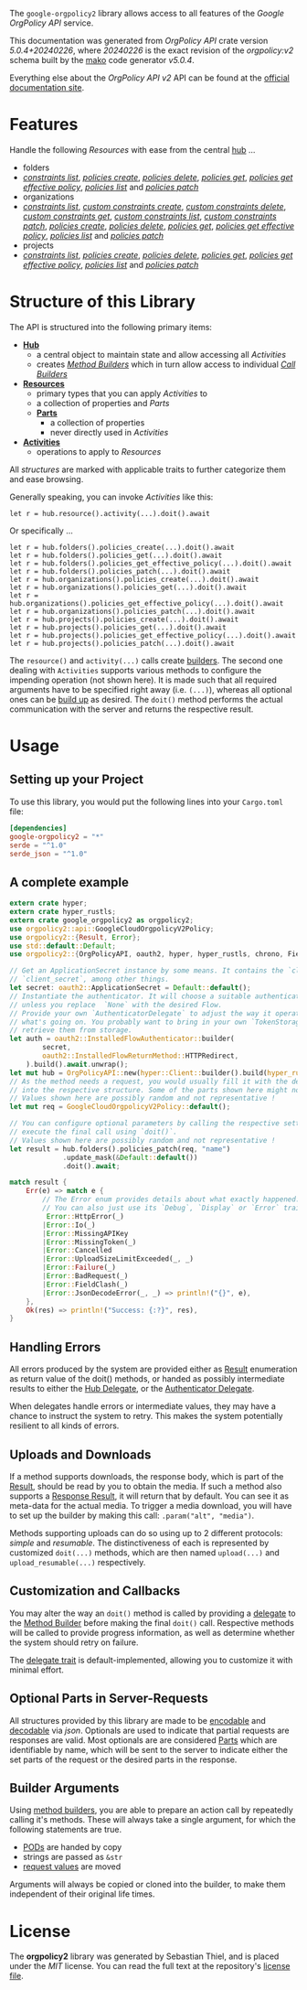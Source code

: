 <!---
DO NOT EDIT !
This file was generated automatically from 'src/generator/templates/api/README.md.mako'
DO NOT EDIT !
-->
The `google-orgpolicy2` library allows access to all features of the *Google OrgPolicy API* service.

This documentation was generated from *OrgPolicy API* crate version *5.0.4+20240226*, where *20240226* is the exact revision of the *orgpolicy:v2* schema built by the [mako](http://www.makotemplates.org/) code generator *v5.0.4*.

Everything else about the *OrgPolicy API* *v2* API can be found at the
[official documentation site](https://cloud.google.com/orgpolicy/docs/reference/rest/index.html).
# Features

Handle the following *Resources* with ease from the central [hub](https://docs.rs/google-orgpolicy2/5.0.4+20240226/google_orgpolicy2/OrgPolicyAPI) ... 

* folders
 * [*constraints list*](https://docs.rs/google-orgpolicy2/5.0.4+20240226/google_orgpolicy2/api::FolderConstraintListCall), [*policies create*](https://docs.rs/google-orgpolicy2/5.0.4+20240226/google_orgpolicy2/api::FolderPolicyCreateCall), [*policies delete*](https://docs.rs/google-orgpolicy2/5.0.4+20240226/google_orgpolicy2/api::FolderPolicyDeleteCall), [*policies get*](https://docs.rs/google-orgpolicy2/5.0.4+20240226/google_orgpolicy2/api::FolderPolicyGetCall), [*policies get effective policy*](https://docs.rs/google-orgpolicy2/5.0.4+20240226/google_orgpolicy2/api::FolderPolicyGetEffectivePolicyCall), [*policies list*](https://docs.rs/google-orgpolicy2/5.0.4+20240226/google_orgpolicy2/api::FolderPolicyListCall) and [*policies patch*](https://docs.rs/google-orgpolicy2/5.0.4+20240226/google_orgpolicy2/api::FolderPolicyPatchCall)
* organizations
 * [*constraints list*](https://docs.rs/google-orgpolicy2/5.0.4+20240226/google_orgpolicy2/api::OrganizationConstraintListCall), [*custom constraints create*](https://docs.rs/google-orgpolicy2/5.0.4+20240226/google_orgpolicy2/api::OrganizationCustomConstraintCreateCall), [*custom constraints delete*](https://docs.rs/google-orgpolicy2/5.0.4+20240226/google_orgpolicy2/api::OrganizationCustomConstraintDeleteCall), [*custom constraints get*](https://docs.rs/google-orgpolicy2/5.0.4+20240226/google_orgpolicy2/api::OrganizationCustomConstraintGetCall), [*custom constraints list*](https://docs.rs/google-orgpolicy2/5.0.4+20240226/google_orgpolicy2/api::OrganizationCustomConstraintListCall), [*custom constraints patch*](https://docs.rs/google-orgpolicy2/5.0.4+20240226/google_orgpolicy2/api::OrganizationCustomConstraintPatchCall), [*policies create*](https://docs.rs/google-orgpolicy2/5.0.4+20240226/google_orgpolicy2/api::OrganizationPolicyCreateCall), [*policies delete*](https://docs.rs/google-orgpolicy2/5.0.4+20240226/google_orgpolicy2/api::OrganizationPolicyDeleteCall), [*policies get*](https://docs.rs/google-orgpolicy2/5.0.4+20240226/google_orgpolicy2/api::OrganizationPolicyGetCall), [*policies get effective policy*](https://docs.rs/google-orgpolicy2/5.0.4+20240226/google_orgpolicy2/api::OrganizationPolicyGetEffectivePolicyCall), [*policies list*](https://docs.rs/google-orgpolicy2/5.0.4+20240226/google_orgpolicy2/api::OrganizationPolicyListCall) and [*policies patch*](https://docs.rs/google-orgpolicy2/5.0.4+20240226/google_orgpolicy2/api::OrganizationPolicyPatchCall)
* projects
 * [*constraints list*](https://docs.rs/google-orgpolicy2/5.0.4+20240226/google_orgpolicy2/api::ProjectConstraintListCall), [*policies create*](https://docs.rs/google-orgpolicy2/5.0.4+20240226/google_orgpolicy2/api::ProjectPolicyCreateCall), [*policies delete*](https://docs.rs/google-orgpolicy2/5.0.4+20240226/google_orgpolicy2/api::ProjectPolicyDeleteCall), [*policies get*](https://docs.rs/google-orgpolicy2/5.0.4+20240226/google_orgpolicy2/api::ProjectPolicyGetCall), [*policies get effective policy*](https://docs.rs/google-orgpolicy2/5.0.4+20240226/google_orgpolicy2/api::ProjectPolicyGetEffectivePolicyCall), [*policies list*](https://docs.rs/google-orgpolicy2/5.0.4+20240226/google_orgpolicy2/api::ProjectPolicyListCall) and [*policies patch*](https://docs.rs/google-orgpolicy2/5.0.4+20240226/google_orgpolicy2/api::ProjectPolicyPatchCall)




# Structure of this Library

The API is structured into the following primary items:

* **[Hub](https://docs.rs/google-orgpolicy2/5.0.4+20240226/google_orgpolicy2/OrgPolicyAPI)**
    * a central object to maintain state and allow accessing all *Activities*
    * creates [*Method Builders*](https://docs.rs/google-orgpolicy2/5.0.4+20240226/google_orgpolicy2/client::MethodsBuilder) which in turn
      allow access to individual [*Call Builders*](https://docs.rs/google-orgpolicy2/5.0.4+20240226/google_orgpolicy2/client::CallBuilder)
* **[Resources](https://docs.rs/google-orgpolicy2/5.0.4+20240226/google_orgpolicy2/client::Resource)**
    * primary types that you can apply *Activities* to
    * a collection of properties and *Parts*
    * **[Parts](https://docs.rs/google-orgpolicy2/5.0.4+20240226/google_orgpolicy2/client::Part)**
        * a collection of properties
        * never directly used in *Activities*
* **[Activities](https://docs.rs/google-orgpolicy2/5.0.4+20240226/google_orgpolicy2/client::CallBuilder)**
    * operations to apply to *Resources*

All *structures* are marked with applicable traits to further categorize them and ease browsing.

Generally speaking, you can invoke *Activities* like this:

```Rust,ignore
let r = hub.resource().activity(...).doit().await
```

Or specifically ...

```ignore
let r = hub.folders().policies_create(...).doit().await
let r = hub.folders().policies_get(...).doit().await
let r = hub.folders().policies_get_effective_policy(...).doit().await
let r = hub.folders().policies_patch(...).doit().await
let r = hub.organizations().policies_create(...).doit().await
let r = hub.organizations().policies_get(...).doit().await
let r = hub.organizations().policies_get_effective_policy(...).doit().await
let r = hub.organizations().policies_patch(...).doit().await
let r = hub.projects().policies_create(...).doit().await
let r = hub.projects().policies_get(...).doit().await
let r = hub.projects().policies_get_effective_policy(...).doit().await
let r = hub.projects().policies_patch(...).doit().await
```

The `resource()` and `activity(...)` calls create [builders][builder-pattern]. The second one dealing with `Activities` 
supports various methods to configure the impending operation (not shown here). It is made such that all required arguments have to be 
specified right away (i.e. `(...)`), whereas all optional ones can be [build up][builder-pattern] as desired.
The `doit()` method performs the actual communication with the server and returns the respective result.

# Usage

## Setting up your Project

To use this library, you would put the following lines into your `Cargo.toml` file:

```toml
[dependencies]
google-orgpolicy2 = "*"
serde = "^1.0"
serde_json = "^1.0"
```

## A complete example

```Rust
extern crate hyper;
extern crate hyper_rustls;
extern crate google_orgpolicy2 as orgpolicy2;
use orgpolicy2::api::GoogleCloudOrgpolicyV2Policy;
use orgpolicy2::{Result, Error};
use std::default::Default;
use orgpolicy2::{OrgPolicyAPI, oauth2, hyper, hyper_rustls, chrono, FieldMask};

// Get an ApplicationSecret instance by some means. It contains the `client_id` and 
// `client_secret`, among other things.
let secret: oauth2::ApplicationSecret = Default::default();
// Instantiate the authenticator. It will choose a suitable authentication flow for you, 
// unless you replace  `None` with the desired Flow.
// Provide your own `AuthenticatorDelegate` to adjust the way it operates and get feedback about 
// what's going on. You probably want to bring in your own `TokenStorage` to persist tokens and
// retrieve them from storage.
let auth = oauth2::InstalledFlowAuthenticator::builder(
        secret,
        oauth2::InstalledFlowReturnMethod::HTTPRedirect,
    ).build().await.unwrap();
let mut hub = OrgPolicyAPI::new(hyper::Client::builder().build(hyper_rustls::HttpsConnectorBuilder::new().with_native_roots().https_or_http().enable_http1().build()), auth);
// As the method needs a request, you would usually fill it with the desired information
// into the respective structure. Some of the parts shown here might not be applicable !
// Values shown here are possibly random and not representative !
let mut req = GoogleCloudOrgpolicyV2Policy::default();

// You can configure optional parameters by calling the respective setters at will, and
// execute the final call using `doit()`.
// Values shown here are possibly random and not representative !
let result = hub.folders().policies_patch(req, "name")
             .update_mask(&Default::default())
             .doit().await;

match result {
    Err(e) => match e {
        // The Error enum provides details about what exactly happened.
        // You can also just use its `Debug`, `Display` or `Error` traits
         Error::HttpError(_)
        |Error::Io(_)
        |Error::MissingAPIKey
        |Error::MissingToken(_)
        |Error::Cancelled
        |Error::UploadSizeLimitExceeded(_, _)
        |Error::Failure(_)
        |Error::BadRequest(_)
        |Error::FieldClash(_)
        |Error::JsonDecodeError(_, _) => println!("{}", e),
    },
    Ok(res) => println!("Success: {:?}", res),
}

```
## Handling Errors

All errors produced by the system are provided either as [Result](https://docs.rs/google-orgpolicy2/5.0.4+20240226/google_orgpolicy2/client::Result) enumeration as return value of
the doit() methods, or handed as possibly intermediate results to either the 
[Hub Delegate](https://docs.rs/google-orgpolicy2/5.0.4+20240226/google_orgpolicy2/client::Delegate), or the [Authenticator Delegate](https://docs.rs/yup-oauth2/*/yup_oauth2/trait.AuthenticatorDelegate.html).

When delegates handle errors or intermediate values, they may have a chance to instruct the system to retry. This 
makes the system potentially resilient to all kinds of errors.

## Uploads and Downloads
If a method supports downloads, the response body, which is part of the [Result](https://docs.rs/google-orgpolicy2/5.0.4+20240226/google_orgpolicy2/client::Result), should be
read by you to obtain the media.
If such a method also supports a [Response Result](https://docs.rs/google-orgpolicy2/5.0.4+20240226/google_orgpolicy2/client::ResponseResult), it will return that by default.
You can see it as meta-data for the actual media. To trigger a media download, you will have to set up the builder by making
this call: `.param("alt", "media")`.

Methods supporting uploads can do so using up to 2 different protocols: 
*simple* and *resumable*. The distinctiveness of each is represented by customized 
`doit(...)` methods, which are then named `upload(...)` and `upload_resumable(...)` respectively.

## Customization and Callbacks

You may alter the way an `doit()` method is called by providing a [delegate](https://docs.rs/google-orgpolicy2/5.0.4+20240226/google_orgpolicy2/client::Delegate) to the 
[Method Builder](https://docs.rs/google-orgpolicy2/5.0.4+20240226/google_orgpolicy2/client::CallBuilder) before making the final `doit()` call. 
Respective methods will be called to provide progress information, as well as determine whether the system should 
retry on failure.

The [delegate trait](https://docs.rs/google-orgpolicy2/5.0.4+20240226/google_orgpolicy2/client::Delegate) is default-implemented, allowing you to customize it with minimal effort.

## Optional Parts in Server-Requests

All structures provided by this library are made to be [encodable](https://docs.rs/google-orgpolicy2/5.0.4+20240226/google_orgpolicy2/client::RequestValue) and 
[decodable](https://docs.rs/google-orgpolicy2/5.0.4+20240226/google_orgpolicy2/client::ResponseResult) via *json*. Optionals are used to indicate that partial requests are responses 
are valid.
Most optionals are are considered [Parts](https://docs.rs/google-orgpolicy2/5.0.4+20240226/google_orgpolicy2/client::Part) which are identifiable by name, which will be sent to 
the server to indicate either the set parts of the request or the desired parts in the response.

## Builder Arguments

Using [method builders](https://docs.rs/google-orgpolicy2/5.0.4+20240226/google_orgpolicy2/client::CallBuilder), you are able to prepare an action call by repeatedly calling it's methods.
These will always take a single argument, for which the following statements are true.

* [PODs][wiki-pod] are handed by copy
* strings are passed as `&str`
* [request values](https://docs.rs/google-orgpolicy2/5.0.4+20240226/google_orgpolicy2/client::RequestValue) are moved

Arguments will always be copied or cloned into the builder, to make them independent of their original life times.

[wiki-pod]: http://en.wikipedia.org/wiki/Plain_old_data_structure
[builder-pattern]: http://en.wikipedia.org/wiki/Builder_pattern
[google-go-api]: https://github.com/google/google-api-go-client

# License
The **orgpolicy2** library was generated by Sebastian Thiel, and is placed 
under the *MIT* license.
You can read the full text at the repository's [license file][repo-license].

[repo-license]: https://github.com/Byron/google-apis-rsblob/main/LICENSE.md

